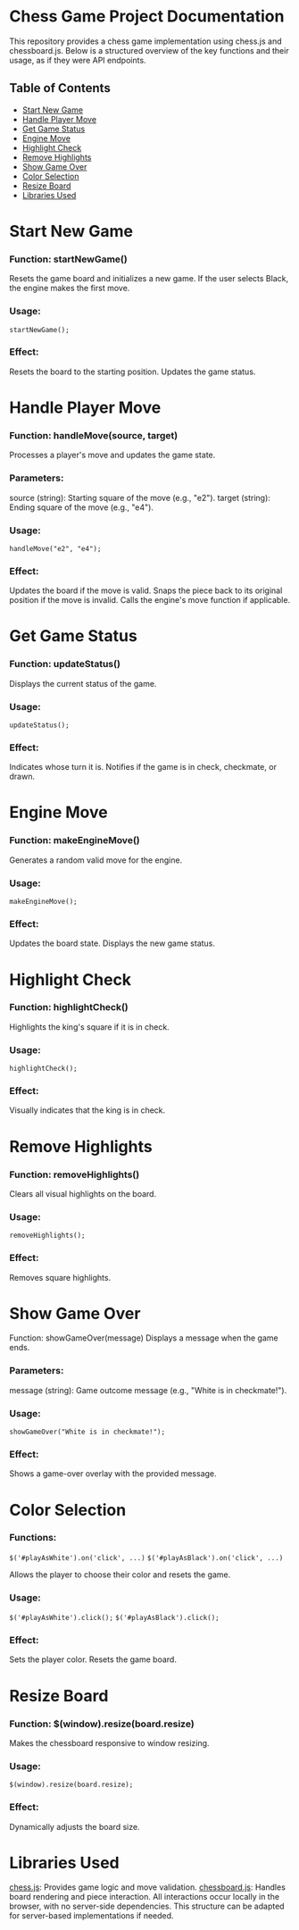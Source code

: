 # Chess Game Project Documentation

This repository provides a chess game implementation using chess.js and chessboard.js. 
Below is a structured overview of the key functions and their usage, as if they were API endpoints.

## Table of Contents

  - [Start New Game](#StartNewGame)
  - [Handle Player Move](#HandlePlayerMove)
  - [Get Game Status](#GetGameStatus)
  - [Engine Move](#EngineMove)
  - [Highlight Check](#HighlightCheck)
  - [Remove Highlights](#RemoveHighlights)
  - [Show Game Over](#ShowGameOver)
  - [Color Selection](#ColorSelection)
  - [Resize Board](#ResizeBoard)
  - [Libraries Used](#LibrariesUsed)

# Start New Game

### Function: startNewGame()
Resets the game board and initializes a new game.
If the user selects Black, the engine makes the first move.
### Usage:
``` startNewGame(); ```

### Effect:
Resets the board to the starting position.
Updates the game status.

# Handle Player Move

### Function: handleMove(source, target)
Processes a player's move and updates the game state.
### Parameters:
source (string): Starting square of the move (e.g., "e2").
target (string): Ending square of the move (e.g., "e4").
### Usage:
``` handleMove("e2", "e4"); ```

### Effect:
Updates the board if the move is valid.
Snaps the piece back to its original position if the move is invalid.
Calls the engine's move function if applicable.

# Get Game Status

### Function: updateStatus()
Displays the current status of the game.
### Usage:
``` updateStatus(); ```

### Effect:
Indicates whose turn it is.
Notifies if the game is in check, checkmate, or drawn.

# Engine Move
### Function: makeEngineMove()
Generates a random valid move for the engine.
### Usage:
``` makeEngineMove(); ```

### Effect:
Updates the board state.
Displays the new game status.

# Highlight Check
### Function: highlightCheck()
Highlights the king's square if it is in check.
### Usage:
``` highlightCheck(); ```

### Effect:
Visually indicates that the king is in check.

# Remove Highlights
### Function: removeHighlights()
Clears all visual highlights on the board.
### Usage:
``` removeHighlights(); ```

### Effect:
Removes square highlights.
# Show Game Over

Function: showGameOver(message)
Displays a message when the game ends.
### Parameters:
message (string): Game outcome message (e.g., "White is in checkmate!").
### Usage:
``` showGameOver("White is in checkmate!"); ```

### Effect:
Shows a game-over overlay with the provided message.

# Color Selection
### Functions:
``` $('#playAsWhite').on('click', ...) ``` 
``` $('#playAsBlack').on('click', ...) ```

Allows the player to choose their color and resets the game.
### Usage:
``` $('#playAsWhite').click(); ```
``` $('#playAsBlack').click(); ```
### Effect:
Sets the player color.
Resets the game board.

# Resize Board
### Function: $(window).resize(board.resize)
Makes the chessboard responsive to window resizing.
### Usage:
``` $(window).resize(board.resize); ```
### Effect:
Dynamically adjusts the board size.

# Libraries Used
[chess.js](#chess.js): Provides game logic and move validation.
[chessboard.js](#chessboard.js): Handles board rendering and piece interaction.
All interactions occur locally in the browser, with no server-side dependencies. This structure can be adapted for server-based implementations if needed.
